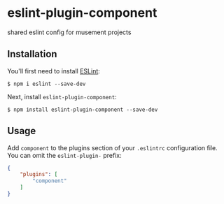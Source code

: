 # eslint-plugin-component

shared eslint config for musement projects

## Installation

You'll first need to install [ESLint](http://eslint.org):

```
$ npm i eslint --save-dev
```

Next, install `eslint-plugin-component`:

```
$ npm install eslint-plugin-component --save-dev
```


## Usage

Add `component` to the plugins section of your `.eslintrc` configuration file. You can omit the `eslint-plugin-` prefix:

```json
{
    "plugins": [
        "component"
    ]
}
```





